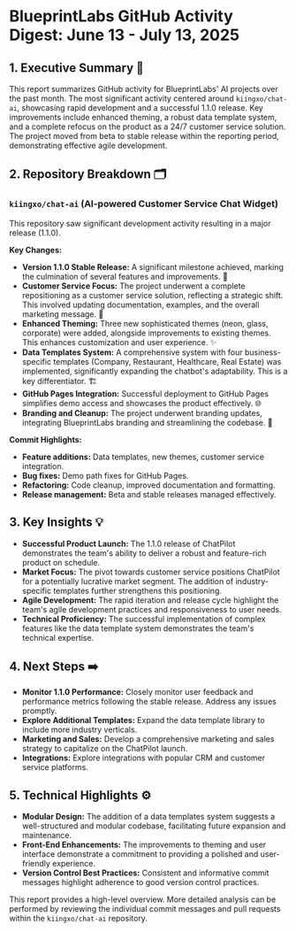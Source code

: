 # BlueprintLabs GitHub Activity Digest: June 13 - July 13, 2025

## 1. Executive Summary 🚀

This report summarizes GitHub activity for BlueprintLabs' AI projects over the past month.  The most significant activity centered around `kiingxo/chat-ai`, showcasing rapid development and a successful 1.1.0 release.  Key improvements include enhanced theming, a robust data template system, and a complete refocus on the product as a 24/7 customer service solution.  The project moved from beta to stable release within the reporting period, demonstrating effective agile development.

## 2. Repository Breakdown 🗂️

### `kiingxo/chat-ai`  (AI-powered Customer Service Chat Widget)

This repository saw significant development activity resulting in a major release (1.1.0).

**Key Changes:**

* **Version 1.1.0 Stable Release:**  A significant milestone achieved, marking the culmination of several features and improvements. 🎉
* **Customer Service Focus:**  The project underwent a complete repositioning as a customer service solution, reflecting a strategic shift. This involved updating documentation, examples, and the overall marketing message. 💼
* **Enhanced Theming:** Three new sophisticated themes (neon, glass, corporate) were added, alongside improvements to existing themes.  This enhances customization and user experience. ✨
* **Data Templates System:** A comprehensive system with four business-specific templates (Company, Restaurant, Healthcare, Real Estate) was implemented, significantly expanding the chatbot's adaptability.  This is a key differentiator. 🏗️
* **GitHub Pages Integration:** Successful deployment to GitHub Pages simplifies demo access and showcases the product effectively. 🌐
* **Branding and Cleanup:**  The project underwent branding updates, integrating BlueprintLabs branding and streamlining the codebase. 🎨


**Commit Highlights:**

* **Feature additions:** Data templates, new themes, customer service integration.
* **Bug fixes:** Demo path fixes for GitHub Pages.
* **Refactoring:** Code cleanup, improved documentation and formatting.
* **Release management:** Beta and stable releases managed effectively.


## 3. Key Insights 💡

* **Successful Product Launch:** The 1.1.0 release of ChatPilot demonstrates the team's ability to deliver a robust and feature-rich product on schedule.
* **Market Focus:** The pivot towards customer service positions ChatPilot for a potentially lucrative market segment.  The addition of industry-specific templates further strengthens this positioning.
* **Agile Development:** The rapid iteration and release cycle highlight the team's agile development practices and responsiveness to user needs.
* **Technical Proficiency:** The successful implementation of complex features like the data template system demonstrates the team's technical expertise.

## 4. Next Steps ➡️

* **Monitor 1.1.0 Performance:** Closely monitor user feedback and performance metrics following the stable release. Address any issues promptly.
* **Explore Additional Templates:**  Expand the data template library to include more industry verticals.
* **Marketing and Sales:** Develop a comprehensive marketing and sales strategy to capitalize on the ChatPilot launch.
* **Integrations:** Explore integrations with popular CRM and customer service platforms.

## 5. Technical Highlights ⚙️

* **Modular Design:** The addition of a data templates system suggests a well-structured and modular codebase, facilitating future expansion and maintenance.
* **Front-End Enhancements:** The improvements to theming and user interface demonstrate a commitment to providing a polished and user-friendly experience.
* **Version Control Best Practices:**  Consistent and informative commit messages highlight adherence to good version control practices.


This report provides a high-level overview.  More detailed analysis can be performed by reviewing the individual commit messages and pull requests within the `kiingxo/chat-ai` repository.
